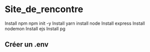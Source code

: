 # Site_de_rencontre

Install npm
npm init -y
Install yarn
install node
Install express
Install nodemon
Install ejs
Install pg

Créer un .env 
---
